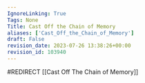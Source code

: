 ```yaml
---
IgnoreLinking: True
Tags: None
Title: Cast Off the Chain of Memory
aliases: ['Cast_Off_the_Chain_of_Memory']
draft: False
revision_date: 2023-07-26 13:38:26+00:00
revision_id: 103940
---
```


#REDIRECT [[Cast Off The Chain of Memory]]
